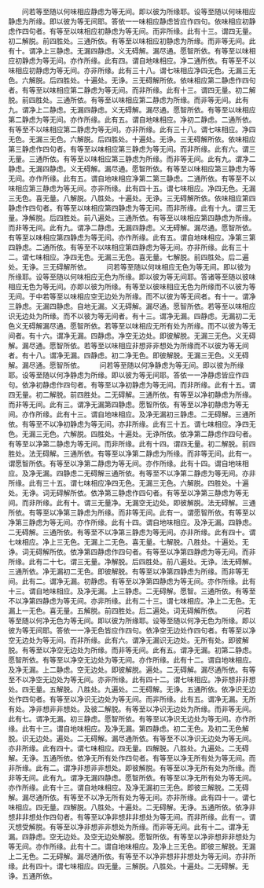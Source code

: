 <!-- { "loadSidebar": true } -->
　　问若等至随以何味相应静虑为等无间。即以彼为所缘耶。设等至随以何味相应静虑为所缘。即以彼为等无间耶。答依一一味相应静虑皆应作四句。依味相应初静虑作四句者。有等至以味相应初静虑为等无间。而非所缘。此有十三。谓四无量。初二解脱。前四胜处。三通所依。有等至以味相应初静虑为所缘。而非等无间。此有十。谓净上三静虑。无漏四静虑。义无碍解。漏尽通。愿智所依。有等至以味相应初静虑为等无间。亦作所缘。此有四。谓自地味相应。净二通所依。有等至不以味相应初静虑为等无间。亦非所缘。此有三十八。谓七味相应净四无色。无漏三无色。六解脱。后四胜处。十遍处。无诤。三无碍解所依。依味相应第二静虑作四句者。有等至以味相应第二静虑为等无间。而非所缘。此有十三。谓四无量。初二解脱。前四胜处。三通所依。有等至以味相应第二静虑为所缘。而非等无间。此有九。谓净上二静虑。无漏四静虑。义无碍解。漏尽通。愿智所依。有等至以味相应第二静虑为等无间。亦作所缘。此有五。谓自地味相应。净初二静虑。二通所依。有等至不以味相应第二静虑为等无间。亦非所缘。此有三十八。谓七味相应。净四无色。无漏三无色。六解脱。后四胜处。十遍处。无诤。三无碍解所依。依味相应第三静虑作四句者。有等至以味相应第三静虑为等无间。而非所缘。此有六。谓三无量。三通所依。有等至以味相应第三静虑为所缘。而非等无间。此有九。谓净二静虑。无漏四静虑。义无碍解。漏尽通。愿智所依。有等至以味相应第三静虑为等无间。亦作所缘。此有五。谓自地味相应净第二第三静虑。二通所依。有等至不以味相应第三静虑为等无间。亦非所缘。此有四十五。谓七味相应。净四无色。无漏三无色。喜无量。八解脱。八胜处。十遍处。无诤。三无碍解所依。依味相应第四静虑作四句者。有等至以味相应第四静虑为等无间。而非所缘。此有十九。谓三无量。净解脱。后四胜处。前八遍处。三通所依。有等至以味相应第四静虑为所缘。而非等无间。此有九。谓净二静虑。无漏四静虑。义无碍解。漏尽通。愿智所依。有等至以味相应第四静虑为等无间。亦作所缘。此有五。谓自地味相应。净第三第四静虑。二通所依。有等至不以味相应第四静虑为等无间。亦非所缘。此有三十二。谓七味相应。净四无色。无漏三无色。喜无量。七解脱。前四胜处。后二遍处。无诤。三无碍解所依。
　　问若等至随以何味相应无色为等无间。即以彼为所缘耶。设等至随以何味相应无色为所缘。即以彼为等无间耶。答诸等至随以彼味相应无色为等无间。亦即以彼为所缘。有等至以彼味相应无色为所缘而不以彼为等无间。于中若等至以味相应空无边处为所缘。而不以彼为等无间者。有十一。谓净三静虑。无漏四静虑。自地无漏。义无碍解。漏尽通。愿智所依。若等至以味相应识无边处为所缘。而不以彼为等无间者。有十三。谓净无漏。四静虑。无漏初二无色义无碍解漏尽通。愿智所依。若等至以味相应无所有处为所缘。而不以彼为等无间者。有十六。谓净无漏。四静虑。净空无边处。即彼解脱。无漏三无色。义无碍解。漏尽通。愿智所依。若等至以味相应非想非非想处为所缘而不以彼为等无间者。有十八。谓净无漏。四静虑。初二净无色。即彼解脱。无漏三无色。义无碍解。漏尽通。愿智所依。
　　问若等至随以何净静虑为等无间。即以彼为所缘耶。设等至随以何净静虑为所缘。即以彼为等无间耶。答依一一净静虑皆应作四句。依净初静虑作四句者。有等至以净初静虑为等无间。而非所缘。此有十五。谓四无量。初二解脱。前四胜处。二无碍解。三通所依。有等至以净初静虑为所缘。而非等无间。此有三。谓净无漏第四静虑。愿智所依。有等至以净初静虑为等无间。亦作所缘。此有十三。谓自地味相应。及净无漏初三静虑。二无碍解。三通所依。有等至不以净初静虑为等无间。亦非所缘。此有三十五。谓七味相应。净四无色。无漏三无色。六解脱。四胜处。十遍处。无诤所依。依净第二静虑作四句者。有等至以净第二静虑为等无间。而非所缘。此有十四。谓四无量。初二解脱。前四胜处。法无碍解。三通所依。有等至以净第二静虑为所缘。而非等无间。此有一。谓愿智所依。有等至以净第二静虑为等无间。亦作所缘。此有十四。谓自地味相应。及净无漏。四静虑二无碍解三通所依。有等至不以净第二静虑为等无间。亦非所缘。此有三十五。谓七味相应净四无色。无漏三无色。六解脱。四胜处。十遍处。无诤。词无碍解所依。依净第三静虑作四句者。有等至以净第三静虑为等无间。而非所缘。此有十。谓三无量净。无漏空无边处。即彼解脱。法无碍解。三通所依。有等至以净第三静虑为所缘。而非等无间。此有一。谓愿智所依。有等至以净第三静虑为等无间。亦作所缘。此有十四。谓自地味相应。及净无漏。四静虑。二无碍解。三通所依。有等至不以净第三静虑为等无间。亦非所缘。此有四十。谓七味相应。净上三无色。无漏上二无色。喜无量。七解脱。八胜处。十遍处。无诤。词无碍解所依。依净第四静虑作四句者。有等至以净第四静虑为等无间。而非所缘。此有二十七。谓三无量。净解脱。后四胜处。前八遍处。无诤。法无碍解。三通所依。净无漏初二无色。即彼解脱。有等至以净第四静虑为所缘。而非等无间。此有二。谓净无漏。初静虑。有等至以净第四静虑为等无间。亦作所缘。此有十三。谓自地味相应。及净无漏。上三静虑。二无碍解。愿智。三通所依。有等至不以净第四静虑为等无间。亦非所缘。此有二十三。谓七味相应。净上二无色。无漏上一无色。喜无量。五解脱。前四胜处。后二遍处。词无碍解所依。
　　问若等至随以何净无色为等无间。即以彼为所缘耶。设等至随以何净无色为所缘。即以彼为等无间耶。答依一一净无色皆应作四句。依净空无边处作四句者。有等至以净空无边处为等无间。而非所缘。此有六。谓净无漏识无边处。无所有处。即彼解脱。有等至以净空无边处为所缘。而非等无间。此有五。谓净无漏。初第二静虑。愿智所依。有等至以净空无边处为等无间。亦作所缘。此有十二。谓自地味相应。及净无漏。上二静虑。空无边处。即彼解脱。遍处。二无碍解。漏尽通所依。有等至不以净空无边处为等无间。亦非所缘。此有四十二。谓七味相应。净非想非非想处。四无量。五解脱。八胜处。九遍处。二无碍解。无诤。五通所依。依净识无边处作四句者。有等至以净识无边处为等无间。而非所缘。此有五。谓净无漏。无所有处。净非想非非想处。及彼二解脱。有等至以净识无边处为所缘。而非等无间。此有七。谓净无漏。初三静虑。愿智所依。有等至以净识无边处为等无间。亦作所缘。此有十三。谓自地味相应。及净无漏。第四静虑。初二无色。及初二无色解脱。识无边处。遍处。二无碍解。漏尽通所依。有等至不以净识无边处为等无间。亦非所缘。此有四十。谓七味相应。四无量。四解脱。八胜处。九遍处。二无碍解。无诤。五通所依。依净无所有处作四句者。有等至以净无所有处为等无间。而非所缘。此有二。谓净非想非非想处。即彼解脱。有等至以净无所有处为所缘。而非等无间。此有九。谓净无漏四静虑。愿智所依。有等至以净无所有处为等无间。亦作所缘。此有十三。谓自地味相应。及净无漏初三无色。即彼三解脱。二无碍解。漏尽通所依。有等至不以净无所有处为等无间。亦非所缘。此有四十一。谓七味相应。四无量。四解脱。八胜处。十遍处。二无碍解。无诤。五通所依。依净非想非非想处作四句者。有等至以净非想非非想处为等无间。而非所缘。此有一。谓灭想受解脱。有等至以净非想非非想处为所缘。而非等无间。此有十二。谓净无漏。四静虑。空无边处。及空无边处解脱。愿智所依。有等至以净非想非非想处为等无间。亦作所缘。此有十二。谓自地味相应。及净上三无色。即彼三解脱。无漏上二无色。二无碍解。漏尽通所依。有等至不以净非想非非想处为等无间。亦非所缘。此有四十。谓七味相应。四无量。三解脱。八胜处。十遍处。二无碍解。无诤。五通所依。
